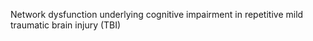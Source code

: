 Network dysfunction underlying cognitive impairment in repetitive mild traumatic brain injury (TBI)
